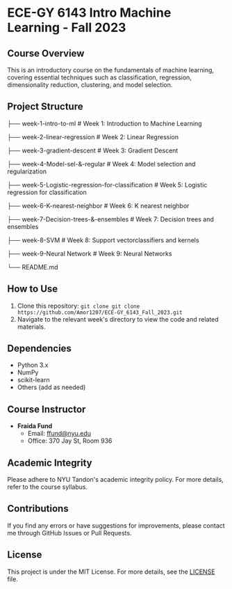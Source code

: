 # ECE-GY 6143 Intro Machine Learning - Fall 2023

## Course Overview

This is an introductory course on the fundamentals of machine learning, covering essential techniques such as classification, regression, dimensionality reduction, clustering, and model selection.

## Project Structure

├── week-1-intro-to-ml          # Week 1: Introduction to Machine Learning

├── week-2-linear-regression    # Week 2: Linear Regression

├── week-3-gradient-descent     # Week 3: Gradient Descent

├── week-4-Model-sel-&-regular  # Week 4: Model selection and regularization

├── week-5-Logistic-regression-for-classification  # Week 5: Logistic regression for classification

├── week-6-K-nearest-neighbor  # Week 6: K nearest neighbor

├── week-7-Decision-trees-&-ensembles  # Week 7: Decision trees and ensembles

├── week-8-SVM  # Week 8: Support vectorclassifiers and kernels

├── week-9-Neural Network  # Week 9: Neural Networks

└── README.md


## How to Use

1. Clone this repository: `git clone git clone https://github.com/Amor1207/ECE-GY_6143_Fall_2023.git`
2. Navigate to the relevant week's directory to view the code and related materials.

## Dependencies

- Python 3.x
- NumPy
- scikit-learn
- Others (add as needed)

## Course Instructor

- **Fraida Fund**
  - Email: ffund@nyu.edu
  - Office: 370 Jay St, Room 936

## Academic Integrity

Please adhere to NYU Tandon's academic integrity policy. For more details, refer to the course syllabus.

## Contributions

If you find any errors or have suggestions for improvements, please contact me through GitHub Issues or Pull Requests.

## License

This project is under the MIT License. For more details, see the [LICENSE](LICENSE) file.

